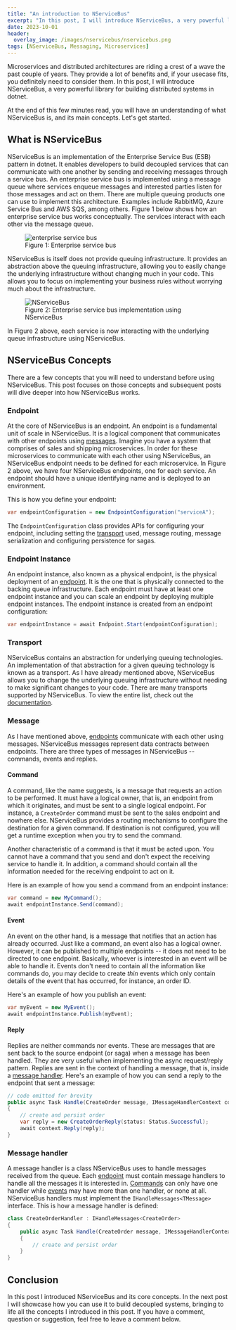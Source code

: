 ```yaml
---
title: "An introduction to NServiceBus"
excerpt: "In this post, I will introduce NServiceBus, a very powerful library for building distributed systems in dotnet."
date: 2023-10-01
header:
  overlay_image: /images/nservicebus/nservicebus.png
tags: [NServiceBus, Messaging, Microservices]
---
```


Microservices and distributed architectures are riding a crest of a wave the past couple of years. They provide a lot of benefits and, if your usecase fits, you definitely need to consider them. In this post, I will introduce NServiceBus, a very powerful library for building distributed systems in dotnet.

At the end of this few minutes read, you will have an understanding of what NServiceBus is, and its main concepts. Let's get started.

## What is NServiceBus

NServiceBus is an implementation of the Enterprise Service Bus (ESB) pattern in dotnet. It enables developers to build decoupled services that can communicate with one another by sending and receiving messages through a service bus. An enterprise service bus is implemented using a message queue where services enqueue messages and interested parties listen for those messages and act on them. There are multiple queuing products one can use to implement this architecture. Examples include RabbitMQ, Azure Service Bus and AWS SQS, among others. Figure 1 below shows how an enterprise service bus works conceptually. The services interact with each other via the message queue.

<figure>
<img src="{{ site.baseurl }}/images/nservicebus/servicebus.png" alt="enterprise service bus">
<figcaption>Figure 1: Enterprise service bus</figcaption>
</figure>

NServiceBus is itself does not provide queuing infrastructure. It provides an abstraction above the queuing infrastructure, allowing you to easily change the underlying infrastructure without changing much in your code. This allows you to focus on implementing your business rules without worrying much about the infrastructure.

<figure>
<img src="{{ site.baseurl }}/images/nservicebus/nservicebus.png" alt="NServiceBus">
<figcaption>Figure 2: Enterprise service bus implementation using NServiceBus</figcaption>
</figure>

In Figure 2 above, each service is now interacting with the underlying queue infrastructure using NServiceBus.

## NServiceBus Concepts

There are a few concepts that you will need to understand before using NServiceBus. This post focuses on those concepts and subsequent posts will dive deeper into how NServiceBus works.

### Endpoint

At the core of NServiceBus is an endpoint. An endpoint is a fundamental unit of scale in NServiceBus. It is a logical component that communicates with other endpoints using [messages](#message). Imagine you have a system that comprises of sales and shipping microservices. In order for these microservices to communicate with each other using NServiceBus, an NServiceBus endpoint needs to be defined for each microservice. In Figure 2 above, we have four NServiceBus endpoints, one for each service. An endpoint should have a unique identifying name and is deployed to an environment.

This is how you define your endpoint:

```cs
var endpointConfiguration = new EndpointConfiguration("serviceA");
```

The `EndpointConfiguration` class provides APIs for configuring your endpoint, including setting the [transport](#transport) used, message routing, message serialization and configuring persistence for sagas.

### Endpoint Instance

An endpoint instance, also known as a physical endpoint, is the physical deployment of an [endpoint](#endpoint). It is the one that is physically connected to the backing queue infrastructure. Each endpoint must have at least one endpoint instance and you can scale an endpoint by deploying multiple endpoint instances. The endpoint instance is created from an endpoint configuration:

```cs
var endpointInstance = await Endpoint.Start(endpointConfiguration);
```

### Transport

NServiceBus contains an abstraction for underlying queuing technologies. An implementation of that abstraction for a given queuing technology is known as a transport. As I have already mentioned above, NServiceBus allows you to change the underlying queuing infrastructure without needing to make significant changes to your code. There are many transports supported by NServiceBus. To view the entire list, check out the [documentation](https://docs.particular.net/transports/#supported-transports).

### Message

As I have mentioned above, [endpoints](#endpoint) communicate with each other using messages. NServiceBus messages represent data contracts between endpoints. There are three types of messages in NServiceBus -- commands, events and replies.

#### Command

A command, like the name suggests, is a message that requests an action to be performed. It must have a logical owner, that is, an endpoint from which it originates, and must be sent to a single logical endpoint. For instance, a `CreateOrder` command must be sent to the sales endpoint and nowhere else. NServiceBus provides a routing mechanisms to configure the destination for a given command. If destination is not configured, you will get a runtime exception when you try to send the command.

Another characteristic of a command is that it must be acted upon. You cannot have a command that you send and don't expect the receiving service to handle it. In addition, a command should contain all the information needed for the receiving endpoint to act on it.

Here is an example of how you send a command from an endpoint instance:

```cs
var command = new MyCommand();
await endpointInstance.Send(command);
```

#### Event

An event on the other hand, is a message that notifies that an action has already occurred. Just like a command, an event also has a logical owner. However, it can be published to multiple endpoints -- it does not need to be directed to one endpoint. Basically, whoever is interested in an event will be able to handle it. Events don't need to contain all the information like commands do, you may decide to create _thin_ events which only contain details of the event that has occurred, for instance, an order ID.

Here's an example of how you publish an event:

```cs
var myEvent = new MyEvent();
await endpointInstance.Publish(myEvent);
```

#### Reply

Replies are neither commands nor events. These are messages that are sent back to the source endpoint (or saga) when a message has been handled. They are very useful when implementing the async request/reply pattern. Replies are sent in the context of handling a message, that is, inside a [message handler](#message-handler). Here's an example of how you can send a reply to the endpoint that sent a message:

```cs
// code omitted for brevity
public async Task Handle(CreateOrder message, IMessageHandlerContext context)
{
    // create and persist order
    var reply = new CreateOrderReply(status: Status.Successful);
    await context.Reply(reply);
}
```

### Message handler

A message handler is a class NServiceBus uses to handle messages received from the queue. Each [endpoint](#endpoint) must contain message handlers to handle all the messages it is interested in. [Commands](#command) can only have one handler while [events](#event) may have more than one handler, or none at all. NServiceBus handlers must implement the `IHandleMessages<TMessage>` interface. This is how a message handler is defined:

```cs
class CreateOrderHandler : IHandleMessages<CreateOrder>
{
    public async Task Handle(CreateOrder message, IMessageHandlerContext context)
    {
        // create and persist order
    }
}
```

## Conclusion

In this post I introduced NServiceBus and its core concepts. In the next post I will showcase how you can use it to build decoupled systems, bringing to life all the concepts I introduced in this post. If you have a comment, question or suggestion, feel free to leave a comment below.
